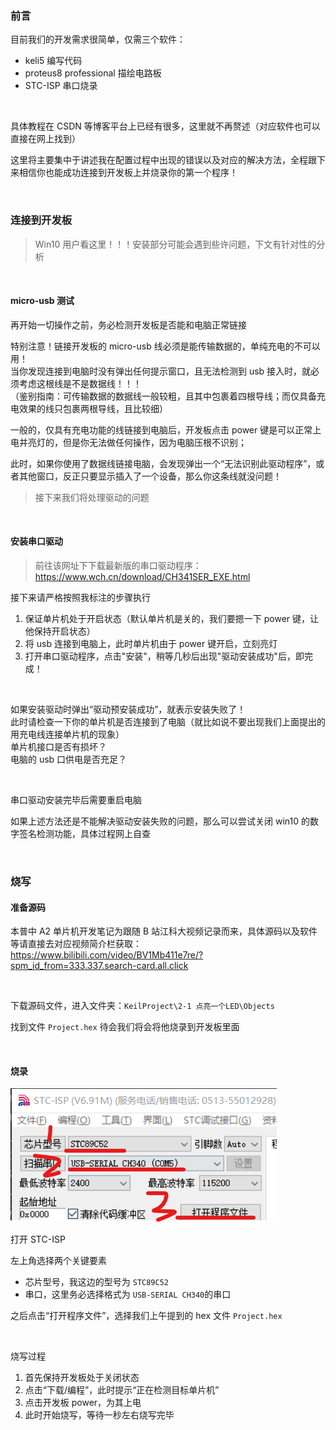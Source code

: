 ### 前言

目前我们的开发需求很简单，仅需三个软件：

- keli5 编写代码
- proteus8 professional 描绘电路板
- STC-ISP 串口烧录

<br>

具体教程在 CSDN 等博客平台上已经有很多，这里就不再赘述（对应软件也可以直接在网上找到）

这里将主要集中于讲述我在配置过程中出现的错误以及对应的解决方法，全程跟下来相信你也能成功连接到开发板上并烧录你的第一个程序！

<br>

### 连接到开发板

> Win10 用户看这里！！！安装部分可能会遇到些许问题，下文有针对性的分析

<br>

#### micro-usb 测试

再开始一切操作之前，务必检测开发板是否能和电脑正常链接

特别注意！链接开发板的 micro-usb 线必须是能传输数据的，单纯充电的不可以用！  
当你发现连接到电脑时没有弹出任何提示窗口，且无法检测到 usb 接入时，就必须考虑这根线是不是数据线！！！  
（鉴别指南：可传输数据的数据线一般较粗，且其中包裹着四根导线；而仅具备充电效果的线只包裹两根导线，且比较细）

一般的，仅具有充电功能的线链接到电脑后，开发板点击 power 键是可以正常上电并亮灯的，但是你无法做任何操作，因为电脑压根不识别；

此时，如果你使用了数据线链接电脑，会发现弹出一个“无法识别此驱动程序”，或者其他窗口，反正只要显示插入了一个设备，那么你这条线就没问题！

> 接下来我们将处理驱动的问题

<br>

#### 安装串口驱动

> 前往该网址下下载最新版的串口驱动程序：https://www.wch.cn/download/CH341SER_EXE.html

接下来请严格按照我标注的步骤执行

1. 保证单片机处于开启状态（默认单片机是关的，我们要摁一下 power 键，让他保持开启状态）
2. 将 usb 连接到电脑上，此时单片机由于 power 键开启，立刻亮灯
3. 打开串口驱动程序，点击"安装"，稍等几秒后出现"驱动安装成功"后，即完成！

<br>

如果安装驱动时弹出“驱动预安装成功”，就表示安装失败了！  
此时请检查一下你的单片机是否连接到了电脑（就比如说不要出现我们上面提出的用充电线连接单片机的现象）  
单片机接口是否有损坏？  
电脑的 usb 口供电是否充足？

<br>

串口驱动安装完毕后需要重启电脑

如果上述方法还是不能解决驱动安装失败的问题，那么可以尝试关闭 win10 的数字签名检测功能，具体过程网上自查

<br>

### 烧写

#### 准备源码

本普中 A2 单片机开发笔记为跟随 B 站江科大视频记录而来，具体源码以及软件等请直接去对应视频简介栏获取：  
https://www.bilibili.com/video/BV1Mb411e7re/?spm_id_from=333.337.search-card.all.click

<br>

下载源码文件，进入文件夹：`KeilProject\2-1 点亮一个LED\Objects`

找到文件 `Project.hex` 待会我们将会将他烧录到开发板里面

<br>

#### 烧录

![](./images/pz1/p1.png)

打开 STC-ISP

左上角选择两个关键要素

- 芯片型号，我这边的型号为 `STC89C52`
- 串口，这里务必选择格式为 `USB-SERIAL CH340`的串口

之后点击“打开程序文件”，选择我们上午提到的 hex 文件 `Project.hex`

<br>

烧写过程

1. 首先保持开发板处于关闭状态
2. 点击“下载/编程”，此时提示“正在检测目标单片机”
3. 点击开发板 power，为其上电
4. 此时开始烧写，等待一秒左右烧写完毕

<br>

